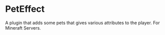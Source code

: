 # PetEffect
 A plugin that adds some pets that gives various attributes to the player.  For Mineraft Servers.
